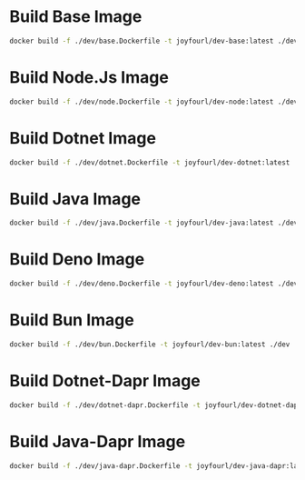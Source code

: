 # Build Base Image
```bash
docker build -f ./dev/base.Dockerfile -t joyfourl/dev-base:latest ./dev
```

# Build Node.Js Image
```bash
docker build -f ./dev/node.Dockerfile -t joyfourl/dev-node:latest ./dev
```

# Build Dotnet Image
```bash
docker build -f ./dev/dotnet.Dockerfile -t joyfourl/dev-dotnet:latest ./dev
```

# Build Java Image
```bash
docker build -f ./dev/java.Dockerfile -t joyfourl/dev-java:latest ./dev
```

# Build Deno Image
```bash
docker build -f ./dev/deno.Dockerfile -t joyfourl/dev-deno:latest ./dev
```

# Build Bun Image
```bash
docker build -f ./dev/bun.Dockerfile -t joyfourl/dev-bun:latest ./dev
```

# Build Dotnet-Dapr Image
```bash
docker build -f ./dev/dotnet-dapr.Dockerfile -t joyfourl/dev-dotnet-dapr:latest ./dev
```

# Build Java-Dapr Image
```bash
docker build -f ./dev/java-dapr.Dockerfile -t joyfourl/dev-java-dapr:latest ./dev
```